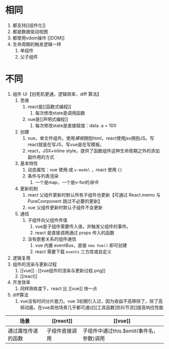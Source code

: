 # 相同
1. 都支持[[组件化]] 
2. 都是数据驱动视图
3. 都使用vdom操作 [[DOM]] 
4. 生命周期的触发逻辑一样
	1. 单组件
	2. 父子组件
# 不同
1. 组件 UI【创死机更通，逻辑效率，diff 算法】
	1. 思维
		1. react是[[函数式编程]] 
			1. 每次修改state是调用函数
		2. vue是[[声明式编程]] 
			1. 每次修改state是直接赋值：data. a = 100
	2. 创建
		1. vue，单文件组件。使用*模板*拥抱html，react使用*jsx*拥抱JS。写react就是在写JS，写vue是在写模板。
		2. react，JSX+inline style。提供了函数组件这种生命周期之外的添加副作用的方式
	3. 基本特性
		1. 动态属性：vue 使用:或 `v-model` ，react 使用 `{}` 
		2. 条件与列表渲染
			1. 一个是map，一个是v-for的*指令* 
	4. 更新机制
		1. react 父组件更新时默认所有子组件也更新【可通过 React.memo 与 PureComponent 跳过不必要的更新】
		2. vue 父组件更新时默认子组件不会更新
	5. 通信
		1. 子组件向父组件传值
			1. vue是子组件需要传入值，并触发父组件的事件。
			2. react 是直接调用通过 props 传入的函数
		2. 没有嵌套关系的组件通信
			1. vue 内置 eventBus，直接 `new Vue()` 即可创建
			2. react 需要下载 `events` 三方库或自定义
2. 逻辑复用
3. 组件的渲染与更新过程
	1. [[vue]] : [[vue组件的渲染与更新过程.png]] 
	2. [[react]] 
4. 开发效率
	1. 同样熟练度下，react 比 [[vue]] 快一点
5. diff算法
	1. vue没有时间分片能力。vue 3初期引入过，因为收益不高移除了。除了高帧动画，在vue其他场景几乎都可通过[[工具函数|防抖节流]]提高响应性能

| 场景     | [[react]]      | [[vue]] |
| -------- | -------------- | ------- |
| 通过属性传递的函数 | 子组件直接调用 | 子组件中通过this.$emit(事件名，参数)调用        |
